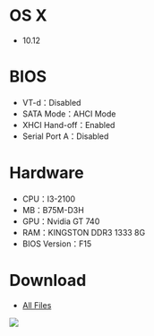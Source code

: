 # OS X
- 10.12


# BIOS
- VT-d：Disabled
- SATA Mode：AHCI Mode
- XHCI Hand-off：Enabled
- Serial Port A：Disabled


# Hardware
- CPU：I3-2100
- MB：B75M-D3H
- GPU：Nvidia GT 740
- RAM：KINGSTON DDR3 1333 8G
- BIOS Version：F15


# Download
* [All Files](https://bitbucket.org/ChengYouFang/customac/downloads/B75M-D3H_macOS%20Sierra.zip) 

![](https://3.bp.blogspot.com/-Eb2mV5o3G28/V-fyYXd4vfI/AAAAAAAAHwo/gOwu3pftuqkihc-VcGavEQbcVqbnOYFLwCLcB/s1600/14445518_1325330874153594_1889885352_n.png)